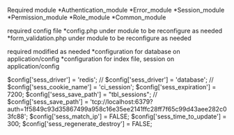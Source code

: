 Required module
*Authentication_module
*Error_module
*Session_module
*Permission_module
*Role_module
*Common_module

required config file
*config.php under module to be reconfigure as needed
*form_validation.php under module to be reconfigure as needed

required modified as needed
*configuration for database on application/config
*configuration for index file, session on application/config



<!-- default config for session use redis -->

$config['sess_driver'] = 'redis';
// $config['sess_driver'] = 'database';
// $config['sess_cookie_name'] = 'ci_session';
$config['sess_expiration'] = 7200;
$config['sess_save_path'] = "tbl_sessions";
// $config['sess_save_path'] = 'tcp://localhost:6379?auth=1f5849c93d35867499a958c16e35ee2141ffc28ff7f65c99d43aee282c03fc88';
$config['sess_match_ip'] = FALSE;
$config['sess_time_to_update'] = 300;
$config['sess_regenerate_destroy'] = FALSE;